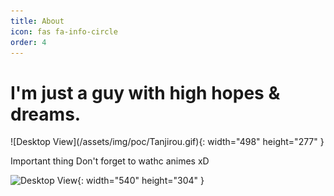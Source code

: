 ```yaml
---
title: About
icon: fas fa-info-circle
order: 4
---
```


<h1> I'm just a guy with high hopes & dreams. </h1>
![Desktop View](/assets/img/poc/Tanjirou.gif){: width="498" height="277" }

Important thing Don't forget to wathc animes xD

  ![Desktop View](/assets/img/poc/smileanime.gif){: width="540" height="304" }

